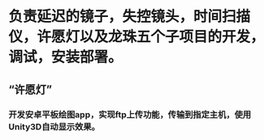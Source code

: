 # 负责延迟的镜子，失控镜头，时间扫描仪，许愿灯以及龙珠五个子项目的开发，调试，安装部署。
## “许愿灯”
### 开发安卓平板绘图app，实现ftp上传功能，传输到指定主机，使用Unity3D自动显示效果。
